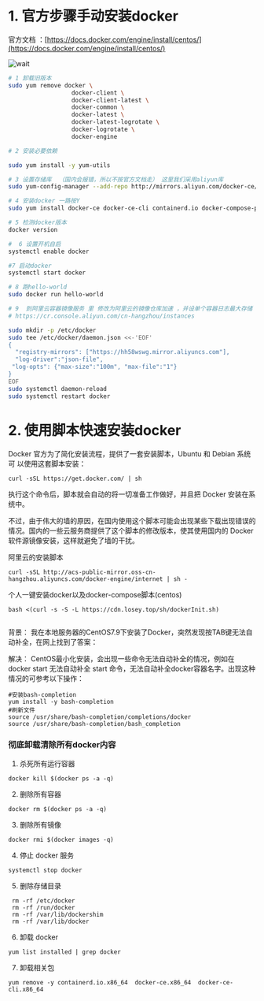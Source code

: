 # 1. 官方步骤手动安装docker

官方文档 ：[https://docs.docker.com/engine/install/centos/](https://docs.docker.com/engine/install/centos/)

![wait](https://file.losey.top/20230119docker.png)

```bash
# 1 卸载旧版本
sudo yum remove docker \
                  docker-client \
                  docker-client-latest \
                  docker-common \
                  docker-latest \
                  docker-latest-logrotate \
                  docker-logrotate \
                  docker-engine

# 2 安装必要依赖

sudo yum install -y yum-utils

# 3 设置存储库  （国内会报错，所以不按官方文档走） 这里我们采用aliyun库
sudo yum-config-manager --add-repo http://mirrors.aliyun.com/docker-ce/linux/centos/docker-ce.repo

# 4 安装docker 一路按Y
sudo yum install docker-ce docker-ce-cli containerd.io docker-compose-plugin

# 5 检测docker版本
docker version

#  6 设置开机自启
systemctl enable docker

#7 启动docker
systemctl start docker

# 8 跑hello-world
sudo docker run hello-world

# 9  到阿里云容器镜像服务 里 修改为阿里云的镜像仓库加速 ，并设单个容器日志最大存储
# https://cr.console.aliyun.com/cn-hangzhou/instances

sudo mkdir -p /etc/docker
sudo tee /etc/docker/daemon.json <<-'EOF'
{
  "registry-mirrors": ["https://hh58wswg.mirror.aliyuncs.com"],
  "log-driver":"json-file",
 "log-opts": {"max-size":"100m", "max-file":"1"}
}
EOF
sudo systemctl daemon-reload
sudo systemctl restart docker

```

# 2. 使用脚本快速安装docker

Docker 官方为了简化安装流程，提供了一套安装脚本，Ubuntu 和 Debian 系统可 以使用这套脚本安装：
```
curl -sSL https://get.docker.com/ | sh
```
执行这个命令后，脚本就会自动的将一切准备工作做好，并且把 Docker 安装在系 统中。

不过，由于伟大的墙的原因，在国内使用这个脚本可能会出现某些下载出现错误的 情况。国内的一些云服务商提供了这个脚本的修改版本，使其使用国内的 Docker 软件源镜像安装，这样就避免了墙的干扰。

阿里云的安装脚本
```
curl -sSL http://acs-public-mirror.oss-cn-hangzhou.aliyuncs.com/docker-engine/internet | sh -
```

个人一键安装docker以及docker-compose脚本(centos)

```
bash <(curl -s -S -L https://cdn.losey.top/sh/dockerInit.sh)
 
```


背景：
我在本地服务器的CentOS7.9下安装了Docker，突然发现按TAB键无法自动补全，在网上找到了答案：

解决：
CentOS最小化安装，会出现一些命令无法自动补全的情况，例如在docker start 无法自动补全 start 命令，无法自动补全docker容器名字。出现这种情况的可参考以下操作：
```shell
#安装bash-completion
yum install -y bash-completion
#刷新文件
source /usr/share/bash-completion/completions/docker
source /usr/share/bash-completion/bash_completion

```

### 彻底卸载清除所有docker内容
1. 杀死所有运行容器
```shell
docker kill $(docker ps -a -q)
``` 

2. 删除所有容器
```shell
docker rm $(docker ps -a -q)
``` 
3. 删除所有镜像
```shell
docker rmi $(docker images -q)
```
4.  停止 docker 服务
```shell
systemctl stop docker
```
5.  删除存储目录
```shell
 rm -rf /etc/docker
 rm -rf /run/docker
 rm -rf /var/lib/dockershim
 rm -rf /var/lib/docker
```
6.  卸载 docker
```shell
yum list installed | grep docker
```
7.  卸载相关包
```shell
yum remove -y containerd.io.x86_64  docker-ce.x86_64  docker-ce-cli.x86_64 
```

